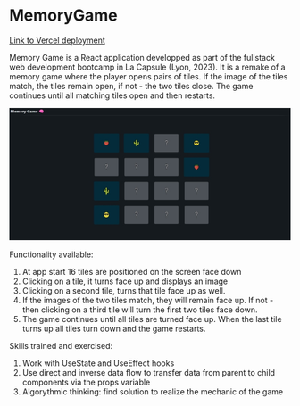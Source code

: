 # MemoryGame

[Link to Vercel deployment]()

Memory Game is a React application developped as part of the fullstack web development bootcamp in La Capsule (Lyon, 2023).
It is a remake of a memory game where the player opens pairs of tiles. If the image of the tiles match, the tiles remain open, if not - the two tiles close.
The game continues until all matching tiles open and then restarts.

![Memory game](frontPage.jpg)

Functionality available:
1. At app start 16 tiles are positioned on the screen face down
2. Clicking on a tile, it turns face up and displays an image
3. Clicking on a second tile, turns that tile face up as well. 
4. If the images of the two tiles match, they will remain face up. If not - then clicking on a third tile will turn the first two tiles face down.
5. The game continues until all tiles are turned face up. When the last tile turns up all tiles turn down and the game restarts.

Skills trained and exercised:
1. Work with UseState and UseEffect hooks
2. Use direct and inverse data flow to transfer data from parent to child components via the props variable
3. Algorythmic thinking: find solution to realize the mechanic of the game
